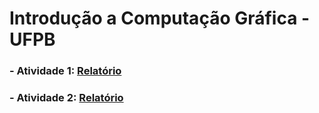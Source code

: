 # Introdução a Computação Gráfica - UFPB

### - Atividade 1: [Relatório](https://github.com/bmviniciuss/cg-2018-2/tree/master/atividade1)
### - Atividade 2: [Relatório](https://github.com/bmviniciuss/cg-2018-2/tree/master/atividade2)
